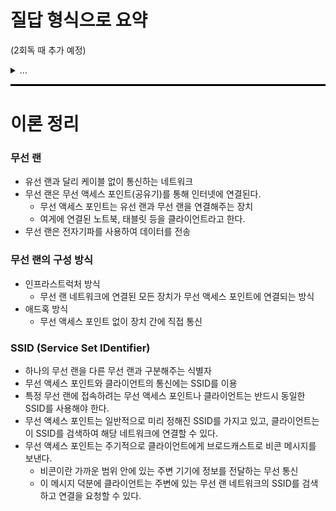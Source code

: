 # 질답 형식으로 요약
(2회독 때 추가 예정)
<details>
<summary>...</summary>

...
</details>

<hr style="height: 3px; background-color: black; border: none;">

# 이론 정리

### 무선 랜
- 유선 랜과 달리 케이블 없이 통신하는 네트워크
- 무선 랜은 무선 액세스 포인트(공유기)를 통해 인터넷에 연결된다.
  - 무선 액세스 포인트는 유선 랜과 무선 랜을 연결해주는 장치
  - 여게에 연결된 노트북, 태블릿 등을 클라이언트라고 한다.
- 무선 랜은 전자기파를 사용하여 데이터를 전송

### 무선 랜의 구성 방식
- 인프라스트럭처 방식
  - 무선 랜 네트워크에 연결된 모든 장치가 무선 액세스 포인트에 연결되는 방식
- 애드혹 방식
  - 무선 액세스 포인트 없이 장치 간에 직접 통신

### SSID (Service Set IDentifier)
- 하나의 무선 랜을 다른 무선 랜과 구분해주는 식별자
- 무선 액세스 포인트와 클라이언트의 통신에는 SSID를 이용
- 특정 무선 랜에 접속하려는 무선 액세스 포인트나 클라이언트는 반드시 동일한 SSID를 사용해야 한다.
- 무선 액세스 포인트는 일반적으로 미리 정해진 SSID를 가지고 있고, 클라이언트는 이 SSID를 검색하여 해당 네트워크에 연결할 수 있다.
- 무선 액세스 포인트는 주기적으로 클라이언트에게 브로드캐스트로 비콘 메시지를 보낸다.
  - 비콘이란 가까운 범위 안에 있는 주변 기기에 정보를 전달하는 무선 통신
  - 이 메시지 덕분에 클라이언트는 주변에 있는 무선 랜 네트워크의 SSID를 검색하고 연결을 요청할 수 있다.
